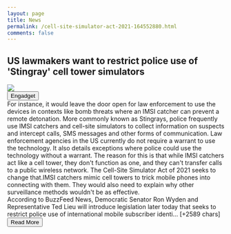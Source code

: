 ```yaml
---
layout: page
title: News
permalink: /cell-site-simulator-act-2021-164552880.html
comments: false
---
```


<div class="row">
<div class="col-12">
<h2>US lawmakers want to restrict police use of 'Stingray' cell tower simulators</h2>
</div>
</div>
<div class="row">
<div class="col-12">
<img src="https://s.yimg.com/os/creatr-uploaded-images/2021-06/355bf420-cf89-11eb-9fbf-098a0b0e1b29">
</div>
</div>
<div class="row">
<div class="col-12 mt-2">
<button type="button" class="btn btn-outline-info">Engadget</button>
</div>
</div>
<div class="row">
<div class="col-12">
<div>For instance, it would leave the door open for law enforcement to use the devices in contexts like bomb threats where an IMSI catcher can prevent a remote detonation. More commonly known as Stingrays, police frequently use IMSI catchers and cell-site simulators to collect information on suspects and intercept calls, SMS messages and other forms of communication. Law enforcement agencies in the US currently do not require a warrant to use the technology. It also details exceptions where police could use the technology without a warrant. The reason for this is that while IMSI catchers act like a cell tower, they don't function as one, and they can't transfer calls to a public wireless network. The Cell-Site Simulator Act of 2021 seeks to change that.IMSI catchers mimic cell towers to trick mobile phones into connecting with them. They would also need to explain why other surveillance methods wouldn't be as effective.</div>
</div>
</div>
<div class="row">
<div class="col-12">
<div>According to BuzzFeed News, Democratic Senator Ron Wyden and Representative Ted Lieu will introduce legislation later today that seeks to restrict police use of international mobile subscriber identi… [+2589 chars]</div>
</div>
</div>
<div class="row">
<div class="col-12 text-center">
<a href="https://www.engadget.com/cell-site-simulator-act-2021-164552880.html">
<button type="button" class="btn btn-info">Read More</button>
</a>
</div>
</div>
